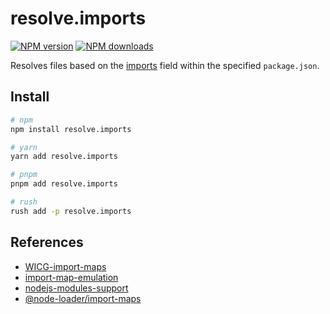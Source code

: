 # resolve.imports

[![NPM version][npm-image]][npm-url]
[![NPM downloads][downloads-image]][downloads-url]

Resolves files based on the [imports] field within the specified `package.json`.

## Install

```sh
# npm
npm install resolve.imports

# yarn
yarn add resolve.imports

# pnpm
pnpm add resolve.imports

# rush
rush add -p resolve.imports
```

## References

- [WICG-import-maps](https://github.com/WICG/import-maps)
- [import-map-emulation](https://nodejs.org/dist/latest-v17.x/docs/api/policy.html#example-import-maps-emulation)
- [nodejs-modules-support](https://github.com/nodejs/modules/issues/477)
- [@node-loader/import-maps](https://github.com/node-loader/node-loader-import-maps)

[imports]: https://nodejs.org/api/packages.html#subpath-imports
[downloads-image]: https://img.shields.io/npm/dm/resolve.imports.svg?style=flat
[downloads-url]: https://npmjs.org/package/resolve.imports
[npm-image]: https://img.shields.io/npm/v/resolve.imports.svg?style=flat
[npm-url]: https://npmjs.org/package/resolve.imports
